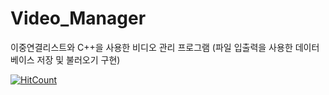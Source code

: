 # Video_Manager
이중연결리스트와 C++을 사용한 비디오 관리 프로그램
(파일 입출력을 사용한 데이터베이스 저장 및 불러오기 구현)

[![HitCount](http://hits.dwyl.io/hyung8789/Video_Manager.svg)](http://hits.dwyl.io/hyung8789/Video_Manager)
